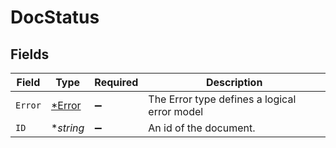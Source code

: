 # DocStatus


## Fields

| Field                                        | Type                                         | Required                                     | Description                                  |
| -------------------------------------------- | -------------------------------------------- | -------------------------------------------- | -------------------------------------------- |
| `Error`                                      | [*Error](../../models/shared/error.md)       | :heavy_minus_sign:                           | The Error type defines a logical error model |
| `ID`                                         | **string*                                    | :heavy_minus_sign:                           | An id of the document.                       |